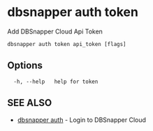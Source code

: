 # dbsnapper auth token

Add DBSnapper Cloud Api Token

```
dbsnapper auth token api_token [flags]
```

## Options

```
  -h, --help   help for token
```

## SEE ALSO

* [dbsnapper auth](dbsnapper_auth.md)	 - Login to DBSnapper Cloud

